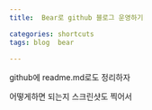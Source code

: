 ```yaml
---
title:  Bear로 github 블로그 운영하기

categories: shortcuts 
tags: blog  bear
 
---
```


  
  
github에 readme.md로도 정리하자  
  
어떻게하면 되는지 스크린샷도 찍어서  
